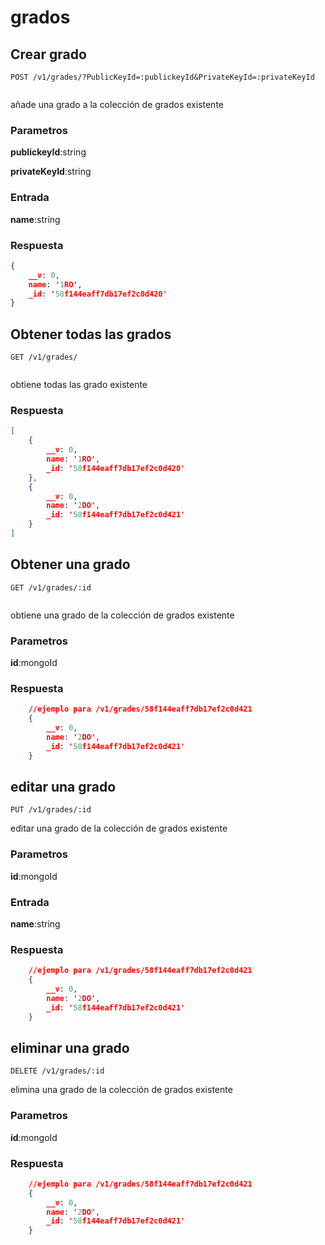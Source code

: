 grados
===================

Crear grado
--------------------

```curl
POST /v1/grades/?PublicKeyId=:publickeyId&PrivateKeyId=:privateKeyId	
	
```
añade una grado a la colección de grados existente

### Parametros

**publickeyId**:string

**privateKeyId**:string

###  Entrada

**name**:string

### Respuesta

```json
{ 
	__v: 0, 
	name: '1RO', 
	_id: '58f144eaff7db17ef2c0d420' 
}
```

Obtener todas las grados
--------------------

```curl
GET /v1/grades/	
	
```
obtiene todas las grado existente
### Respuesta

```json
[
	{ 
		__v: 0, 
		name: '1RO', 
		_id: '58f144eaff7db17ef2c0d420' 
	},
	{ 
		__v: 0, 
		name: '2DO', 
		_id: '58f144eaff7db17ef2c0d421' 
	}
]
```
Obtener una grado
--------------------

```curl
GET /v1/grades/:id
	
```
obtiene una grado de la colección de grados existente

### Parametros

**id**:mongoId

### Respuesta

```json
	//ejemplo para /v1/grades/58f144eaff7db17ef2c0d421
	{ 
		__v: 0, 
		name: '2DO', 
		_id: '58f144eaff7db17ef2c0d421' 
	}
```

editar una grado
--------------------

```curl
PUT /v1/grades/:id	
```

editar una grado de la colección de grados existente

### Parametros

**id**:mongoId

###  Entrada

**name**:string

### Respuesta

```json
	//ejemplo para /v1/grades/58f144eaff7db17ef2c0d421
	{ 
		__v: 0, 
		name: '2DO', 
		_id: '58f144eaff7db17ef2c0d421' 
	}
```

eliminar una grado
--------------------

```curl
DELETE /v1/grades/:id	
```

elimina una grado de la colección de grados existente

### Parametros

**id**:mongoId

### Respuesta

```json
	//ejemplo para /v1/grades/58f144eaff7db17ef2c0d421
	{ 
		__v: 0, 
		name: '2DO', 
		_id: '58f144eaff7db17ef2c0d421' 
	}
```